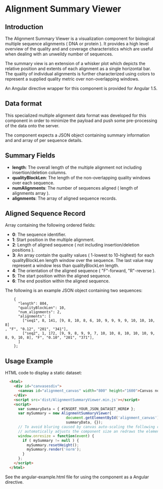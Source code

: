 # Alignment Summary Viewer

## Introduction

The Alignment Summary Viewer is a visualization component for 
biological multiple sequence alignments ( DNA or protein ).  It 
provides a high level overview of the quality and and coverage
characteristics which are useful when dealing with an unweildy
number of sequences. 

The summary view is an extension of a whisker plot which depicts
the relative position and extents of each alignment as a single
horizontal bar.  The quality of individual alignments is further
characterized using colors to represent a supplied quality metric 
over non-overlapping windows.

An Angular directive wrapper for this component is provided for 
Angular 1.5.

## Data format

This specialized multiple alignment data format was developed for this 
component in order to minimize the payload and push some pre-processing 
of the data onto the server.  

The component expects a JSON object containing summary information and
and array of per sequence details.  

## Summary Fields

- __length__: The overall length of the multiple alignment not including insertion/deletion columns.
- __qualityBlockLen__: The length of the non-overlapping quality windows over each sequence.
- __numAlignments__: The number of sequences aligned ( length of alignments array ).
- __alignments__: The array of aligned sequence records.

## Aligned Sequence Record
Array containing the following ordered fields:
- __0__: The sequence identifier.
- __1__: Start position in the multiple alignment.
- __2__: Length of aligned sequence ( not including insertion/deletion positions ).
- __3__: An array contain the quality values ( 1-lowest to 10-highest) for each qualityBlockLen length window over the sequence. The last value may represent a window less than qualityBlockLen length.
- __4__: The orientation of the aligned sequence ( "F"-forward, "R"-reverse ).
- __5__: The start position within the aligned sequence.
- __6__: The end position within the aligned sequence. 

The following is an example JSON object containing two sequences:

```
    {
      "length": 804,
      "qualityBlockLen": 10,
      "num_alignments": 2,
      "alignments": [
        ["seq1", 8, 141, [9, 8, 10, 8, 6, 10, 9, 9, 9, 9, 10, 10, 10, 8]
, "F", "0.12", "201", "341"],
        ["seq2", 1, 172, [9, 9, 8, 9, 9, 7, 10, 10, 8, 10, 10, 10, 9, 
8, 9, 10, 8], "F", "0.10", "201", "371"],
      ]
    };
```

## Usage Example

HTML code to display a static dataset:

```html
  <html>
    <div id="canvasesdiv">
      <canvas id="alignment_canvas" width="800" height="1600">Canvas not supported</canvas>
    </div>
    <script src='dist/AlignmentSummaryViewer.min.js'></script>
    <script>
      var summaryData = { #INSERT_YOUR_JSON_DATASET_HERE# };
      var mySummary = new AlignmentSummaryViewer( 
                            document.getElementById('alignment_canvas'),
                            summaryData, {});
      // To avoid bluring caused by canvas auto-scaling the following code
      // automatically adjusts the component size an redraws the elements.
      window.onresize = function(event) {
        if ( mySummary != null ) {
          mySummary.resetHeight();
          mySummary.render('norm');
        }
      };
    </script>
  </html>
```

See the angular-example.html file for using the component as a Angular directive.


